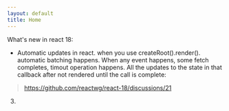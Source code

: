 ```yaml
---
layout: default
title: Home
---
```

What's new in react 18:

* Automatic updates in react. when you use createRoot().render(). automatic batching happens. When any event happens, some fetch completes, timout operation happens. All the updates to the state in that callback after not rendered until the call is complete:
> https://github.com/reactwg/react-18/discussions/21
3. 
